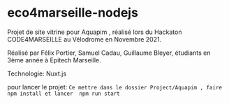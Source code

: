 # eco4marseille-nodejs
Projet de site vitrine pour Aquapim , réalisé lors du Hackaton CODE4MARSEILLE au Vélodrome en Novembre 2021.

Réalisé par Félix Portier, Samuel Cadau, Guillaume Bleyer, étudiants en 3ème année à Epitech Marseille.

Technologie: Nuxt.js

pour lancer le projet: ``` Ce mettre dans le dossier Project/Aquapim ,
                            faire npm install
                          et lancer  npm run start ```
